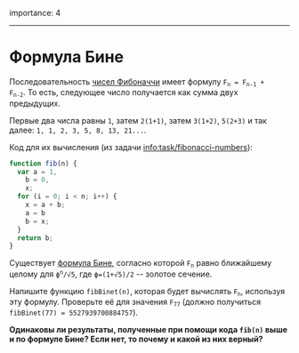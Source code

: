 importance: 4

---

# Формула Бине

Последовательность [чисел Фибоначчи](http://ru.wikipedia.org/wiki/%D0%A7%D0%B8%D1%81%D0%BB%D0%B0_%D0%A4%D0%B8%D0%B1%D0%BE%D0%BD%D0%B0%D1%87%D1%87%D0%B8) имеет формулу <code>F<sub>n</sub> = F<sub>n-1</sub> + F<sub>n-2</sub></code>. То есть, следующее число получается как сумма двух предыдущих.

Первые два числа равны `1`, затем `2(1+1)`, затем `3(1+2)`, `5(2+3)` и так далее: `1, 1, 2, 3, 5, 8, 13, 21...`.

Код для их вычисления (из задачи <info:task/fibonacci-numbers>):

```js
function fib(n) {
  var a = 1,
    b = 0,
    x;
  for (i = 0; i < n; i++) {
    x = a + b;
    a = b
    b = x;
  }
  return b;
}
```

Существует [формула Бине](http://ru.wikipedia.org/wiki/%D0%A7%D0%B8%D1%81%D0%BB%D0%B0_%D0%A4%D0%B8%D0%B1%D0%BE%D0%BD%D0%B0%D1%87%D1%87%D0%B8#.D0.A4.D0.BE.D1.80.D0.BC.D1.83.D0.BB.D0.B0_.D0.91.D0.B8.D0.BD.D0.B5), согласно которой <code>F<sub>n</sub></code> равно ближайшему целому для  <code>ϕ<sup>n</sup>/√5</code>, где <code>ϕ=(1+√5)/2</code> -- золотое сечение.

Напишите функцию `fibBinet(n)`, которая будет вычислять <code>F<sub>n</sub></code>, используя эту формулу. Проверьте её для значения <code>F<sub>77</sub></code> (должно получиться  `fibBinet(77) = 5527939700884757`).

**Одинаковы ли результаты, полученные при помощи кода `fib(n)` выше и по формуле Бине? Если нет, то почему и какой из них верный?**